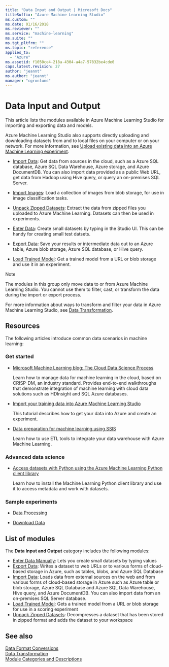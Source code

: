 ```yaml
---
title: "Data Input and Output | Microsoft Docs"
titleSuffix: "Azure Machine Learning Studio"
ms.custom: ""
ms.date: 01/16/2018
ms.reviewer: ""
ms.service: "machine-learning"
ms.suite: ""
ms.tgt_pltfrm: ""
ms.topic: "reference"
applies_to: 
  - "Azure"
ms.assetid: f1050ce4-218a-4304-a4a7-57832be4cde0
caps.latest.revision: 27
author: "jeannt"
ms.author: "jeannt"
manager: "cgronlund"
---
```

# Data Input and Output

This article lists the modules available in Azure Machine Learning Studio for importing and exporting data and models.  

Azure Machine Learning Studio also supports directly uploading and downloading datasets from and to local files on your computer or on your network. For more information, see [Upload existing data into an Azure Machine Learning experiment](https://docs.microsoft.com/azure/machine-learning/studio/walkthrough-2-upload-data).  
 
- [Import Data](import-data.md): Get data from sources in the cloud, such as a Azure SQL database, Azure SQL Data Warehouse, Azure storage, and Azure DocumentDB. You can also import data provided as a public Web URL, get data from Hadoop using Hive query, or query an on-premises SQL Server.
  
- [Import Images](import-images.md): Load a collection of images from blob storage, for use in image classification tasks.

- [Unpack Zipped Datasets](unpack-zipped-datasets.md): Extract the data from zipped files you uploaded to Azure Machine Learning. Datasets can then be used in experiments.

- [Enter Data](enter-data-manually.md): Create small datasets by typing in the Studio UI. This can be handy for creating small test datsets.
  
- [Export Data](export-data.md): Save your results or intermediate data out to an Azure table, Azure blob storage, Azure SQL database, or Hive query.  

- [Load Trained Model](load-trained-model.md): Get a trained model from a URL or blob storage and use it in an experiment.
    
> [!NOTE]
> The modules in this group only move data to or from Azure Machine Learning Studio. You cannot use them to filter, cast, or transform the data during the import or export process. 
> 
> For more information about ways to transform and filter your data in Azure Machine Learning Studio, see [Data Transformation](data-transformation.md).  
  
## Resources  

The following articles introduce common data scenarios in machine learning:  
  
### Get started
  
-   [Microsoft Machine Learning blog: The Cloud Data Science Process](http://blogs.technet.com/b/machinelearning/archive/2015/04/15/the-cloud-data-science-process.aspx)  
  
     Learn how to manage data for machine learning in the cloud, based on CRISP-DM, an industry standard. Provides end-to-end walkthroughs that demonstrate integration of machine learning with cloud data solutions such as HDInsight and SQL Azure databases.  
  
-   [Import your training data into Azure Machine Learning Studio](https://docs.microsoft.com/azure/machine-learning/machine-learning-data-science-import-data)  
  
     This tutorial describes how to get your data into Azure and create an experiment.  
  
-   [Data preparation for machine learning using SSIS](http://blogs.msdn.com/b/ssis/archive/2015/06/25/data-preparation-for-azure-machine-learning-using-ssis.aspx)  
  
     Learn how to use ETL tools to integrate your data warehouse with Azure Machine Learning.  
  
### Advanced data science 
  
-   [Access datasets with Python using the Azure Machine Learning Python client library](https://docs.microsoft.com/azure/machine-learning/machine-learning-python-data-access)  
  
     Learn how to install the Machine Learning Python client library and use it to access metadata and work with datasets.  
  
### Sample experiments 
  
-   [Data Processing](http://go.microsoft.com/fwlink/?LinkId=525733)  
  
-   [Download Data](http://go.microsoft.com/fwlink/?LinkId=525938)  
  
##  List of modules  

The **Data Input and Output** category includes the following modules:  

+ [Enter Data Manually](enter-data-manually.md): Lets you create small datasets by typing values  
+ [Export Data](export-data.md): Writes a dataset to web URLs or to various forms of cloud-based storage in Azure, such as tables, blobs, and Azure SQL Database
+ [Import Data](import-data.md): Loads data from external sources on the web and from various forms of cloud-based storage in Azure such as Azure table or blob storage, Azure SQL Database and Azure SQL Data Warehouse, Hive query, and Azure DocumentDB. You can also import data from an on-premises SQL Server database.   
+ [Load Trained Model](load-trained-model.md): Gets a trained model from a URL or blob storage for use in a scoring experiment
+ [Unpack Zipped Datasets](unpack-zipped-datasets.md): Decompresses a dataset that has been stored in zipped format and adds the dataset to your workspace

## See also
  
[Data Format Conversions](data-format-conversions.md)   
 [Data Transformation](data-transformation.md)   
 [Module Categories and Descriptions](machine-learning-module-descriptions.md)